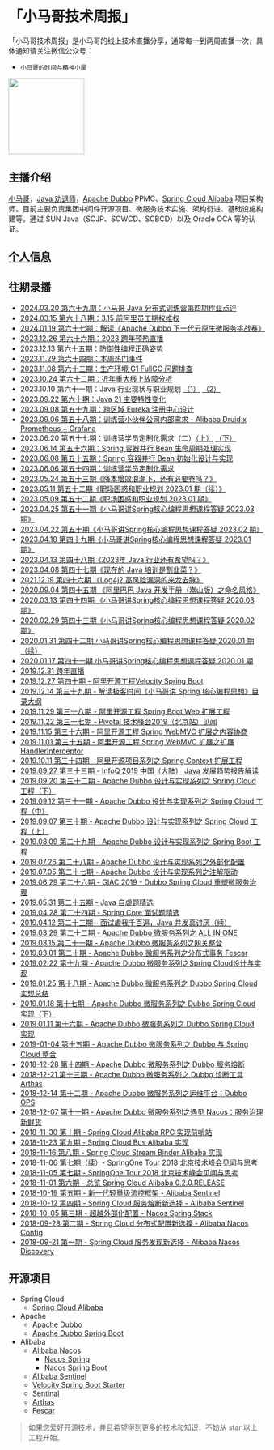 # 「小马哥技术周报」

「小马哥技术周报」是小马哥的线上技术直播分享，通常每一到两周直播一次，具体通知请关注微信公众号：
- `小马哥的时间与精神小屋`

<img src="https://mercyblitz.github.io/books/thinking-in-spring-boot/assets/my_mp_qrcode.jpg" width="150" height="150" align="middle"></img>




## 主播介绍

[小马哥](https://mercyblitz.github.io/about/)，[Java 劝退师](https://www.douyu.com/mercyblitz)，[Apache Dubbo](https://dubbo.apache.org/) PPMC、[Spring Cloud Alibaba](https://github.com/spring-cloud-incubator/spring-cloud-alibaba) 项目架构师。目前主要负责集团中间件开源项目、微服务技术实施、架构衍进、基础设施构建等。通过 SUN Java（SCJP、SCWCD、SCBCD）以及 Oracle OCA 等的认证。



## [个人信息](https://mercyblitz.github.io/about/)


## 往期录播
- [2024.03.20 第六十九期：小马哥 Java 分布式训练营第四期作业点评](https://www.bilibili.com/video/BV1m1421U7Gr)
- [2024.03.15 第六十八期：3.15 前阿里员工期权维权](https://www.bilibili.com/video/BV12z421f7qP)
- [2024.01.19 第六十七期：解读《Apache Dubbo 下一代云原生微服务挑战赛》](https://www.bilibili.com/video/BV17H4y1p7FY) 
- [2023.12.26 第六十六期：2023 跨年预热直播](https://www.bilibili.com/video/BV1cx421k7dG) 
- [2023.12.13 第六十五期：防御性编程正确姿势](https://www.bilibili.com/video/BV1Zu4m1M7YY)
- [2023.11.29 第六十四期：本周热门事件](https://www.bilibili.com/video/BV1kH4y1s73G)
- [2023.11.08 第六十三期：生产环境 G1 FullGC 问题排查](https://www.bilibili.com/video/BV19j421d7ew)
- [2023.10.24 第六十二期：近年重大线上故障分析](https://www.bilibili.com/video/BV1kJ4m1h7pk)
- 2023.10.10 第六十一期：Java 行业现状与职业规划 [（1）](https://bilibili.com/video/BV12G41117MN) [（2）](https://bilibili.com/video/BV1Qg4y127gy)
- [2023.09.22 第六十期：Java 21 主要特性变化](https://www.bilibili.com/video/BV1z8411y7Kx)
- [2023.09.08 第五十九期：跨区域 Eureka 注册中心设计](https://bilibili.com/video/BV14z4y157oP)
- [2023.09.06 第五十八期：训练营小伙伴公司内部需求 - Alibaba Druid x Prometheus + Grafana](https://www.bilibili.com/video/BV1v94y1x7Lg)
- 2023.06.20 第五十七期：训练营学员定制化需求（二）[（上）](https://www.bilibili.com/video/BV1Zz4y1n7MM)  [（下）](https://www.bilibili.com/video/BV19a4y1w7wV) 
- [2023.06.14 第五十六期：Spring 容器并行 Bean 生命周期处理实现](https://www.bilibili.com/video/BV1RM4y1J7PY)
- [2023.06.08 第五十五期：Spring 容器并行 Bean 初始化设计与实现](https://www.bilibili.com/video/BV1fP411D7t6)
- [2023.06.06 第五十四期：训练营学员定制化需求](https://www.bilibili.com/video/BV1Gh4y1R7Fz)
- [2023.05.24 第五十三期《降本增效浪潮下，还有必要卷吗？》](https://www.bilibili.com/video/BV1Wk4y1x7b8)
- [2023.05.11 第五十二期《职场困惑和职业规划 2023.01 期（续）》](https://www.bilibili.com/video/BV1Nm4y1a7V1)
- [2023.05.09 第五十二期《职场困惑和职业规划 2023.01 期》](https://www.bilibili.com/video/BV1LL411h7cX)
- [2023.04.25 第五十一期《小马哥讲Spring核心编程思想课程答疑 2023.03 期》](https://www.bilibili.com/video/BV1XX4y1m7MV)
- [2023.04.22 第五十期《小马哥讲Spring核心编程思想课程答疑 2023.02 期》](https://www.bilibili.com/video/BV1ET411H7ys)
- [2023.04.18 第四十九期《小马哥讲Spring核心编程思想课程答疑 2023.01 期》](https://www.bilibili.com/video/BV1eV4y1o76B)
- [2023.04.13 第四十八期《2023年 Java 行业还有希望吗？》](https://www.bilibili.com/video/BV1Ws4y1d7tD)
- [2023.04.08 第四十七期《现在的 Java 培训是割韭菜？》](https://www.bilibili.com/video/BV1uv4y1E7Mw)
- [2021.12.19 第四十六期 《Log4j2 高风险漏洞的来龙去脉》](https://www.bilibili.com/video/BV1gE41137Xc)
- [2020.09.04 第四十五期 《阿里巴巴 Java 开发手册（嵩山版）之命名风格》](https://www.bilibili.com/video/BV1ZC4y1t7cy)
- [2020.03.13 第四十四期 《小马哥讲Spring核心编程思想课程答疑 2020.03 期》](https://www.bilibili.com/video/BV1gE41137Xc)
- [2020.02.29 第四十三期《小马哥讲Spring核心编程思想课程答疑 2020.02 期》](https://www.bilibili.com/video/BV1RE41177Yx)
- [2020.01.31 第四十二期 小马哥讲Spring核心编程思想课程答疑 2020.01 期（续）](https://www.bilibili.com/video/av86053609)
- [2020.01.17 第四十一期 小马哥讲Spring核心编程思想课程答疑 2020.01 期](https://www.bilibili.com/video/av86052453)
- [2019.12.31 跨年直播](https://segmentfault.com/ls/1650000021471857)
- [2019.12.27 第四十期   - 阿里开源工程Velocity Spring Boot](https://www.bilibili.com/video/av80903598)
- [2019.12.14 第三十九期 - 解读极客时间《小马哥讲 Spring 核心编程思想》目录大纲](https://www.bilibili.com/video/av79258535)
- [2019.11.29 第三十八期 - 阿里开源工程 Spring Boot Web 扩展工程](https://www.bilibili.com/video/av77491862)
- [2019.11.22 第三十七期 - Pivotal 技术峰会2019（北京站）见闻](https://www.bilibili.com/video/av76793947)
- [2019.11.15 第三十六期 - 阿里开源工程 Spring WebMVC 扩展之内容协商](https://www.bilibili.com/video/av75800062)
- [2019.11.01 第三十五期 - 阿里开源工程 Spring WebMVC 扩展之扩展 HandlerInterceptor](https://www.bilibili.com/video/av74195849)
- [2019.10.11 第三十四期 - 阿里开源项目系列之 Spring Context 扩展工程](https://www.bilibili.com/video/av70943964)
- [2019.09.27 第三十三期 - InfoQ 2019 中国（大陆） Java 发展趋势报告解读](https://www.bilibili.com/video/av69203663)
- [2019.09.20 第三十二期 - Apache Dubbo 设计与实现系列之 Spring Cloud 工程（下）](https://www.bilibili.com/video/av68453823)
- [2019.09.12 第三十一期 - Apache Dubbo 设计与实现系列之 Spring Cloud 工程（中）](https://www.bilibili.com/video/av67520312)
- [2019.09.07 第三十期   - Apache Dubbo 设计与实现系列之 Spring Cloud 工程（上）](https://www.bilibili.com/video/av66869726)
- [2019.08.09 第二十九期 - Apache Dubbo 设计与实现系列之 Spring Boot 工程](https://www.bilibili.com/video/av63033885)
- [2019.07.26 第二十八期 - Apache Dubbo 设计与实现系列之外部化配置](https://www.bilibili.com/video/av60919327)
- [2019.07.05 第二十七期 - Apache Dubbo 设计与实现系列之注解驱动](https://www.bilibili.com/video/av58004178)
- [2019.06.29 第二十六期 - GIAC 2019 - Dubbo Spring Cloud 重塑微服务治理](https://www.bilibili.com/video/av57421314)
- [2019.05.31 第二十五期 - Java 自虐题精选](https://www.bilibili.com/video/av54202244)
- [2019.04.28 第二十四期 - Spring Core 面试题精选](https://www.bilibili.com/video/av50576322)
- [2019.04.12 第二十三期 - 面试虐我千百遍，Java 并发真讨厌（续）](https://www.bilibili.com/video/av49124110)
- [2019.03.29 第二十二期 - Apache Dubbo 微服务系列之 ALL IN ONE](https://www.bilibili.com/video/av47712354)
- [2019.03.15 第二十一期 - Apache Dubbo 微服务系列之网关整合](https://www.bilibili.com/video/av46476226)
- [2019.03.01 第二十期 - Apache Dubbo 微服务系列之分布式事务 Fescar](https://www.bilibili.com/video/av45098855/)
- [2019.02.22 第十九期 - Apache Dubbo 微服务系列之Spring Cloud设计与实现](https://www.bilibili.com/video/av44423093)
- [2019.01.25 第十八期 - Apache Dubbo 微服务系列之 Dubbo Spring Cloud 实现总结](https://www.bilibili.com/video/av41832154)
- [2019.01.18 第十七期 - Apache Dubbo 微服务系列之 Dubbo Spring Cloud 实现（下）](https://www.bilibili.com/video/av41107520)
- [2019.01.11 第十六期 - Apache Dubbo 微服务系列之 Dubbo Spring Cloud 实现](https://www.bilibili.com/video/av40513576)
- [2019-01-04 第十五期 - Apache Dubbo 微服务系列之 Dubbo 与 Spring Cloud 整合](https://www.bilibili.com/video/av39934592)
- [2018-12-28 第十四期 - Apache Dubbo 微服务系列之 Dubbo 服务熔断](https://www.bilibili.com/video/av39265068)
- [2018-12-21 第十三期 - Apache Dubbo 微服务系列之 Dubbo 诊断工具Arthas](https://www.bilibili.com/video/av38706424)
- [2018-12-14 第十二期 - Apache Dubbo 微服务系列之运维平台：Dubbo OPS](https://www.bilibili.com/video/av38171797)
- [2018-12-07 第十一期 - Apache Dubbo 微服务系列之遇见 Nacos：服务治理新鲜货](https://www.bilibili.com/video/av37654812)
- [2018-11-30 第十期 - Spring Cloud Alibaba RPC 实现前哨站](https://www.bilibili.com/video/av37235663)
- [2018-11-23 第九期 - Spring Cloud Bus Alibaba 实现](https://www.bilibili.com/video/av36616156)
- [2018-11-16 第八期 - Spring Cloud Stream Binder Alibaba 实现](https://www.bilibili.com/video/av36114167)
- [2018-11-06 第七期（续）- SpringOne Tour 2018 北京技术峰会见闻与思考](https://www.bilibili.com/video/av35456227)
- [2018-11-05 第七期 - SpringOne Tour 2018 北京技术峰会见闻与思考](https://www.bilibili.com/video/av35455242)
- [2018-11-01 第六期 - 总览 Spring Cloud Alibaba 0.2.0.RELEASE](https://www.bilibili.com/video/av35093260)
- [2018-10-19 第五期 - 新一代轻量级流控框架 - Alibaba Sentinel](https://www.bilibili.com/video/av34192135)
- [2018-10-12 第四期 - Spring Cloud 服务熔断新选择 - Alibaba Sentinel](https://www.bilibili.com/video/av33707793)
- [2018-10-05 第三期 - 超越外部化配置 - Nacos Spring Stack](https://www.bilibili.com/video/av33216900)
- [2018-09-28 第二期 - Spring Cloud 分布式配置新选择 - Alibaba Nacos Config](https://www.bilibili.com/video/av32723734)
- [2018-09-21 第一期 - Spring Cloud 服务发现新选择 - Alibaba Nacos Discovery](https://www.bilibili.com/video/av32191103)



## 开源项目

- Spring Cloud
  - [Spring Cloud Alibaba](https://github.com/spring-cloud-incubator/spring-cloud-alibaba)
- Apache
    - [Apache Dubbo](https://github.com/apache/incubator-dubbo)
    - [Apache Dubbo Spring Boot](https://github.com/apache/incubator-dubbo-spring-boot-project) 
- Alibaba
    - [Alibaba Nacos](https://github.com/alibaba/nacos)
        - [Nacos Spring](https://github.com/nacos-group/nacos-spring-project)
        - [Nacos Spring Boot](https://github.com/nacos-group/nacos-spring-boot-project)
    - [Alibaba Sentinel](https://github.com/alibaba/Sentinel)
    - [Velocity Spring Boot Starter](https://github.com/alibaba/velocity-spring-boot-project)
    - [Sentinal](https://github.com/alibaba/sentinel)
    - [Arthas](https://github.com/alibaba/arthas)
    - [Fescar](https://github.com/alibaba/fescar)

> 如果您爱好开源技术，并且希望得到更多的技术和知识，不妨从 star 以上工程开始。
